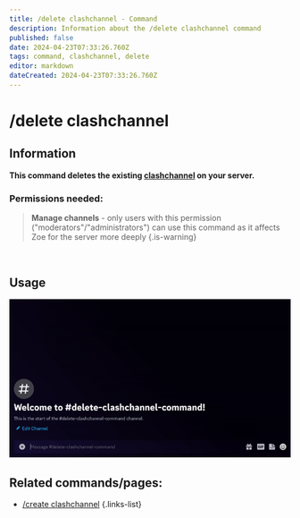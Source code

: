 ```yaml
---
title: /delete clashchannel - Command
description: Information about the /delete clashchannel command
published: false
date: 2024-04-23T07:33:26.760Z
tags: command, clashchannel, delete
editor: markdown
dateCreated: 2024-04-23T07:33:26.760Z
---
```


# /delete clashchannel
## Information
**This command deletes the existing [clashchannel](/en/features/clashChannel) on your server.**
<br>

### Permissions needed:
>**Manage channels** - only users with this permission ("moderators"/"administrators") can use this command as it affects Zoe for the server more deeply {.is-warning}

<br>

## Usage
![](/new_delete_clashchannel.gif)
<br>
 
## Related commands/pages:
-   [/create clashchannel](/en/commands/create/clashChannel/)
{.links-list}